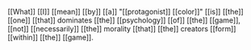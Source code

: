 [[What]] [[I]] [[mean]] [[by]] [[a]] "[[protagonist]] [[color]]" [[is]] [[the]] [[one]] [[that]] dominates [[the]] [[psychology]] [[of]] [[the]] [[game]], [[not]] [[necessarily]] [[the]] morality [[that]] [[the]] creators [[form]] [[within]] [[the]] [[game]].